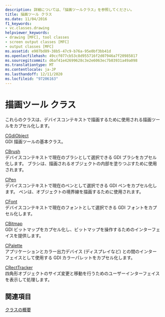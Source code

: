 ```yaml
---
description: 詳細については、「描画ツールクラス」を参照してください。
title: 描画ツール クラス
ms.date: 11/04/2016
f1_keywords:
- vc.classes.drawing
helpviewer_keywords:
- drawing [MFC], tool classes
- screen output classes [MFC]
- output classes [MFC]
ms.assetid: e907bd89-38b5-47c9-b76a-95e0bf3bb41d
ms.openlocfilehash: 49ccf077cb53c8d955716f2d07946a7f20985817
ms.sourcegitcommit: d6af41e42699628c3e2e6063ec7b03931a49a098
ms.translationtype: MT
ms.contentlocale: ja-JP
ms.lasthandoff: 12/11/2020
ms.locfileid: "97206163"
---
```

# <a name="drawing-tool-classes"></a>描画ツール クラス

これらのクラスは、デバイスコンテキストで描画するために使用される描画ツールをカプセル化します。

[CGdiObject](reference/cgdiobject-class.md)<br/>
GDI 描画ツールの基本クラス。

[CBrush](reference/cbrush-class.md)<br/>
デバイスコンテキストで現在のブラシとして選択できる GDI ブラシをカプセル化します。 ブラシは、描画されるオブジェクトの内部を塗りつぶすために使用されます。

[CPen](reference/cpen-class.md)<br/>
デバイスコンテキストで現在のペンとして選択できる GDI ペンをカプセル化します。 ペンは、オブジェクトの境界線を描画するために使用されます。

[CFont](reference/cfont-class.md)<br/>
デバイスコンテキストで現在のフォントとして選択できる GDI フォントをカプセル化します。

[CBitmap](reference/cbitmap-class.md)<br/>
GDI ビットマップをカプセル化し、ビットマップを操作するためのインターフェイスを提供します。

[CPalette](reference/cpalette-class.md)<br/>
アプリケーションとカラー出力デバイス (ディスプレイなど) との間のインターフェイスとして使用する GDI カラーパレットをカプセル化します。

[CRectTracker](reference/crecttracker-class.md)<br/>
四角形オブジェクトのサイズ変更と移動を行うためのユーザーインターフェイスを表示して処理します。

## <a name="see-also"></a>関連項目

[クラスの概要](class-library-overview.md)
